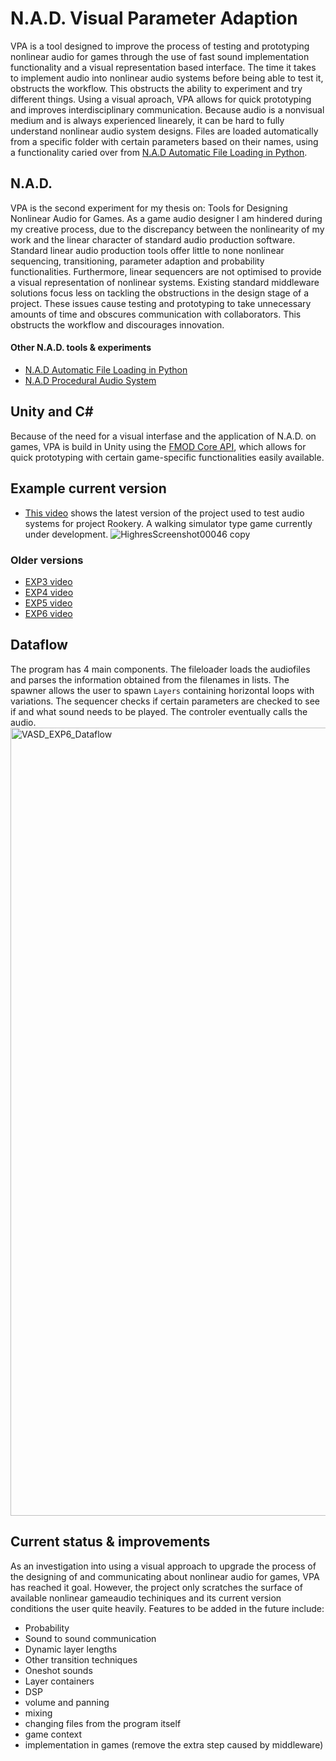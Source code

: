 # N.A.D. Visual Parameter Adaption
VPA is a tool designed to improve the process of testing and prototyping nonlinear audio for games through the use of fast sound implementation functionality and a visual representation based interface. The time it takes to implement audio into nonlinear audio systems before being able to test it, obstructs the workflow. This obstructs the ability to experiment and try different things. Using a visual aproach, VPA allows for quick prototyping and improves interdisciplinary communication. Because audio is a nonvisual medium and is always experienced linearely, it can be hard to fully understand nonlinear audio system designs. Files are loaded automatically from a specific folder with certain parameters based on their names, using a functionality caried over from [N.A.D Automatic File Loading in Python](https://github.com/StijndeK/N.A.D.AutomaticSoundloader).

## N.A.D.
VPA is the second experiment for my thesis on: Tools for Designing Nonlinear Audio for Games. As a game audio designer I am hindered during my creative process, due to the discrepancy between the nonlinearity of my work and the linear character of standard audio production software. Standard linear audio production tools offer little to none nonlinear sequencing, transitioning, parameter adaption and probability functionalities. Furthermore, linear sequencers are not optimised to provide a visual representation of nonlinear systems. Existing standard middleware solutions focus less on tackling the obstructions in the design stage of a project. These issues cause testing and prototyping to take unnecessary amounts of time and obscures communication with collaborators. This obstructs the workflow and discourages innovation. 

#### Other N.A.D. tools & experiments
- [N.A.D Automatic File Loading in Python](https://github.com/StijndeK/N.A.D.AutomaticSoundloader)
- [N.A.D Procedural Audio System](https://github.com/StijndeK/N.A.D.ProceduralAudioSystem)

## Unity and C#
Because of the need for a visual interfase and the application of N.A.D. on games, VPA is build in Unity using the [FMOD Core API](https://fmod.com/resources/documentation-api?version=2.0&page=core-guide.html), which allows for quick prototyping with certain game-specific functionalities easily available.

## Example current version
- [This video](https://streamable.com/y6rm5e) shows the latest version of the project used to test audio systems for project Rookery. A walking simulator type game currently under development.
![HighresScreenshot00046 copy](https://user-images.githubusercontent.com/31696336/81261235-fff5f200-903b-11ea-8ebb-8e6addefe3ef.png)

### Older versions
- [EXP3 video](https://streamable.com/434ev)
- [EXP4 video](https://streamable.com/wqf3h)
- [EXP5 video](https://streamable.com/uvkjxm)
- [EXP6 video](https://streamable.com/y6rm5e)

## Dataflow
The program has 4 main components. The fileloader loads the audiofiles and parses the information obtained from the filenames in lists. The spawner allows the user to spawn `Layers` containing horizontal loops with variations. The sequencer checks if certain parameters are checked to see if and what sound needs to be played. The controler eventually calls the audio.
<img width="1261" alt="VASD_EXP6_Dataflow" src="https://user-images.githubusercontent.com/31696336/79068833-1f625f00-7cca-11ea-98f7-a95e34ac824b.png">

## Current status & improvements
As an investigation into using a visual approach to upgrade the process of the designing of and communicating about nonlinear audio for games, VPA has reached it goal. However, the project only scratches the surface of available nonlinear gameaudio techiniques and its current version conditions the user quite heavily. Features to be added in the future include:
- Probability
- Sound to sound communication
- Dynamic layer lengths
- Other transition techniques
- Oneshot sounds 
- Layer containers
- DSP
- volume and panning
- mixing
- changing files from the program itself
- game context
- implementation in games (remove the extra step caused by middleware)

